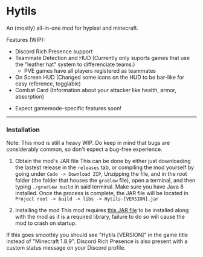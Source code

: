 # **Hytils**
An (mostly) all-in-one mod for hypixel and minecraft.

Features (WIP):
- Discord Rich Presence support
- Teammate Detection and HUD (Currently only suports games that use the "leather hat" system to differenciate teams.)
  - PVE games have all players registered as teammates
- On Screen HUD (Changed some icons on the HUD to be bar-like for easy reference, togglable)  
- Combat Card (Information about your attacker like health, armor, absorption)

* Expect gamemode-specific features soon!

***

### Installation
Note: This mod is still a heavy WIP. Do keep in mind that bugs are considerably common, so don't expect a bug-free experience.

1. Obtain the mod's JAR file
  This can be done by either just downloading the lastest release in the `releases` tab, or compiling the mod yourself by going under `Code -> Download ZIP`, Unzipping the file, and in the root folder (the folder that houses the `gradlew` file), open a terminal, and then typing `./gradlew build` in said terminal. Make sure you have Java 8 installed. Once the process is complete, the JAR file will be located in `Project root -> build -> libs -> Hytils-[VERSION].jar`
  
2. Installing the mod
  This mod requires [this JAR file](https://github.com/Vatuu/discord-rpc/releases/tag/1.6.2) to be installed along with the mod as it is a required library, failure to do so will cause the mod to crash on startup.
  
If this goes smoothly you should see "Hytils [VERSION]" in the game title instead of "Minecraft 1.8.9". Discord Rich Presence is also present with a custom status message on your Discord profile.
